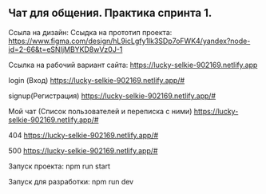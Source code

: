Чат для общения. Практика спринта 1.
---
Ссыла на дизайн: Ссыдка на прототип проекта: https://www.figma.com/design/hL9icLgfy1lk3SDp7oFWK4/yandex?node-id=2-66&t=eSNIjMBYKD8wVz0J-1

Ссылка на рабочий вариант сайта: https://lucky-selkie-902169.netlify.app

login (Вход)  https://lucky-selkie-902169.netlify.app/#

signup(Регистрация)  https://lucky-selkie-902169.netlify.app/#

Мой чат (Список пользователей и переписка с ними)  https://lucky-selkie-902169.netlify.app/#

404  https://lucky-selkie-902169.netlify.app/#

500  https://lucky-selkie-902169.netlify.app/#


Запуск проекта: npm run start

Запуск для разработки: npm run dev

